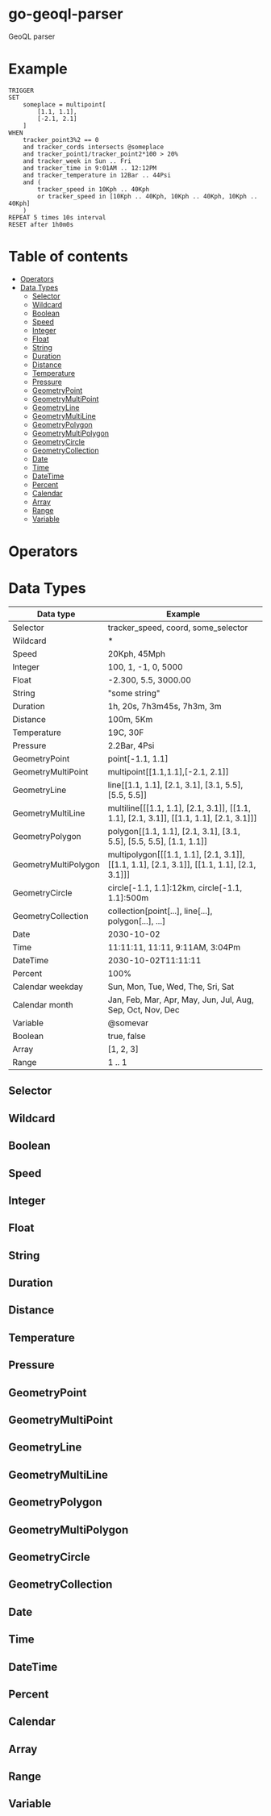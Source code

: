 # go-geoql-parser
GeoQL parser

# Example
```text
TRIGGER
SET
	someplace = multipoint[
		[1.1, 1.1], 
		[-2.1, 2.1]
	]
WHEN
	tracker_point3%2 == 0 
	and tracker_cords intersects @someplace 
	and tracker_point1/tracker_point2*100 > 20% 
	and tracker_week in Sun .. Fri 
	and tracker_time in 9:01AM .. 12:12PM 
	and tracker_temperature in 12Bar .. 44Psi 
	and (
		tracker_speed in 10Kph .. 40Kph 
		or tracker_speed in [10Kph .. 40Kph, 10Kph .. 40Kph, 10Kph .. 40Kph]
	)
REPEAT 5 times 10s interval
RESET after 1h0m0s
```

# Table of contents
- [Operators](#operators)
- [Data Types](#data-types)
  + [Selector](#selector)
  + [Wildcard](#wildcard)
  + [Boolean](#boolean)
  + [Speed](#speed)
  + [Integer](#integer)
  + [Float](#float)
  + [String](#string)
  + [Duration](#duration)
  + [Distance](#distance)
  + [Temperature](#temperature)
  + [Pressure](#pressure)
  + [GeometryPoint](#geometrypoint)
  + [GeometryMultiPoint](#geometrymultipoint)
  + [GeometryLine](#geometryline)
  + [GeometryMultiLine](#geometrymultiline)
  + [GeometryPolygon](#geometrypolygon)
  + [GeometryMultiPolygon](#geometrymultipolygon)
  + [GeometryCircle](#geometrycircle)
  + [GeometryCollection](#geometrycollection)
  + [Date](#date)
  + [Time](#time)
  + [DateTime](#datetime)
  + [Percent](#percent)
  + [Calendar](#calendar)
  + [Array](#array)
  + [Range](#range)
  + [Variable](#variable)

# Operators

# Data Types
| Data type            | Example                                                                                    |
|----------------------|--------------------------------------------------------------------------------------------|
| Selector             | tracker_speed, coord, some_selector                                                        |
| Wildcard             | *                                                                                          |
| Speed                | 20Kph, 45Mph                                                                               |
| Integer              | 100, 1, -1, 0, 5000                                                                        |
| Float                | -2.300, 5.5, 3000.00                                                                       |
| String               | "some string"                                                                              |
| Duration             | 1h, 20s, 7h3m45s, 7h3m, 3m                                                                 |
| Distance             | 100m, 5Km                                                                                  |
| Temperature          | 19C, 30F                                                                                   |
| Pressure             | 2.2Bar, 4Psi                                                                               |
| GeometryPoint        | point[-1.1, 1.1]                                                                           |
| GeometryMultiPoint   | multipoint[[1.1,1.1],[-2.1, 2.1]]                                                          |
| GeometryLine         | line[[1.1, 1.1], [2.1, 3.1], [3.1, 5.5], [5.5, 5.5]]                                       |
| GeometryMultiLine    | multiline[[[1.1, 1.1], [2.1, 3.1]], [[1.1, 1.1], [2.1, 3.1]], [[1.1, 1.1], [2.1, 3.1]]]    |
| GeometryPolygon      | polygon[[1.1, 1.1], [2.1, 3.1], [3.1, 5.5], [5.5, 5.5], [1.1, 1.1]]                        |
| GeometryMultiPolygon | multipolygon[[[1.1, 1.1], [2.1, 3.1]], [[1.1, 1.1], [2.1, 3.1]], [[1.1, 1.1], [2.1, 3.1]]] |
| GeometryCircle       | circle[-1.1, 1.1]:12km, circle[-1.1, 1.1]:500m                                             |
| GeometryCollection   | collection[point[...], line[...], polygon[...], ...]                                       |
| Date                 | 2030-10-02                                                                                 |
| Time                 | 11:11:11, 11:11, 9:11AM, 3:04Pm                                                            |
| DateTime             | 2030-10-02T11:11:11                                                                        |
| Percent              | 100%                                                                                       |
| Calendar weekday     | Sun, Mon, Tue, Wed, The, Sri, Sat                                                          |
| Calendar month       | Jan, Feb, Mar, Apr, May, Jun, Jul, Aug, Sep, Oct, Nov, Dec                                 |
| Variable             | @somevar                                                                                   |
| Boolean              | true, false                                                                                |
| Array                | [1, 2, 3]                                                                                  |
| Range                | 1 .. 1                                                                                     |


## Selector
## Wildcard
## Boolean
## Speed
## Integer
## Float
## String
## Duration
## Distance
## Temperature
## Pressure
## GeometryPoint
## GeometryMultiPoint
## GeometryLine
## GeometryMultiLine
## GeometryPolygon
## GeometryMultiPolygon
## GeometryCircle
## GeometryCollection
## Date
## Time
## DateTime
## Percent
## Calendar
## Array
## Range
## Variable



